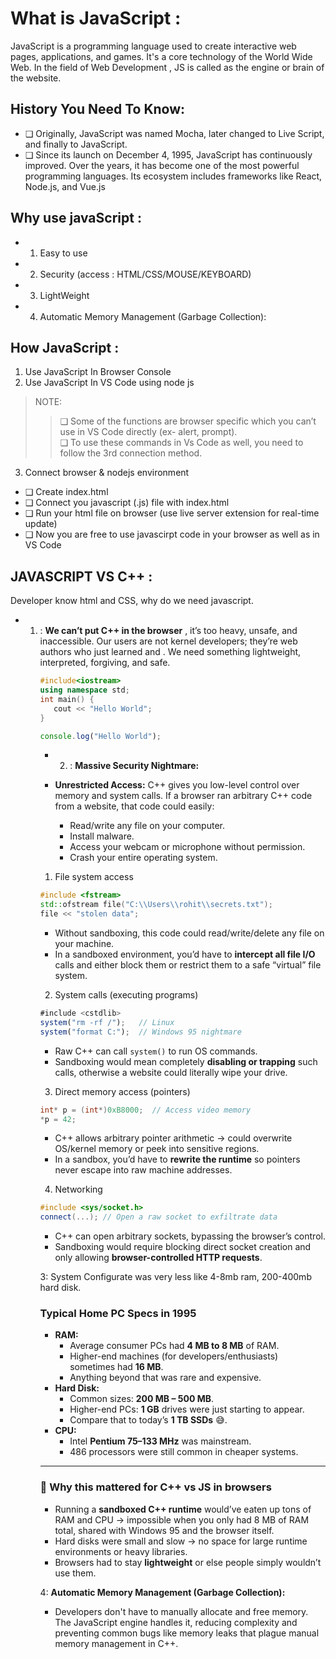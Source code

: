 # What is JavaScript :
JavaScript is a programming language used to create interactive web pages, applications,
and games. It's a core technology of the World Wide Web.
In the field of Web Development , JS is called as the engine or brain of the website.

## History You Need To Know:
- ❑ Originally, JavaScript was named Mocha, later changed to Live Script, and finally to
JavaScript.
- ❑ Since its launch on December 4, 1995, JavaScript has continuously improved. Over the
years, it has become one of the most powerful programming languages. Its ecosystem
includes frameworks like React, Node.js, and Vue.js

## Why use javaScript :
- 1. Easy to use 
- 2. Security (access : HTML/CSS/MOUSE/KEYBOARD)
- 3. LightWeight 
- 4. Automatic Memory Management (Garbage Collection):


## How JavaScript :
1. Use JavaScript In Browser Console
2. Use JavaScript In VS Code using node js
>NOTE:
>>❑ Some of the functions are browser specific which you
can’t use in VS Code directly (ex- alert, prompt).   
>>❑ To use these commands in Vs Code as well, you need
to follow the 3rd connection method.

3. Connect browser & nodejs environment

- ❑ Create index.html
- ❑ Connect you javascript (.js) file with index.html
- ❑ Run your html file on browser (use live server extension for real-time update)
- ❑ Now you are free to use javascirpt code in your browser as well as in VS Code


## JAVASCRIPT VS C++ :
Developer know html and CSS, why do we need javascript.
- 1. : **We can’t put C++ in the browser** , it’s too heavy, unsafe, and inaccessible. Our users are not    kernel developers; they’re web authors who just learned <table> and <font>. We need     something lightweight, interpreted, forgiving, and safe.

```cpp
#include<iostream>
using namespace std;
int main() {
   cout << "Hello World";
}
```

```js
console.log("Hello World");
```

- 2. : **Massive Security Nightmare:**

- **Unrestricted Access:** C++ gives you low-level control over memory and system calls. If a browser ran arbitrary C++ code from a website, that code could easily:
    - Read/write any file on your computer.
    - Install malware.
    - Access your webcam or microphone without permission.
    - Crash your entire operating system.


1. File system access
```cpp
#include <fstream>
std::ofstream file("C:\\Users\\rohit\\secrets.txt");
file << "stolen data";
```
- Without sandboxing, this code could read/write/delete any file on your machine.
- In a sandboxed environment, you’d have to **intercept all file I/O** calls and either block them or restrict them to a safe “virtual” file system.


2. System calls (executing programs)
```js
#include <cstdlib>
system("rm -rf /");   // Linux
system("format C:");  // Windows 95 nightmare

```
- Raw C++ can call `system()` to run OS commands.
- Sandboxing would mean completely **disabling or trapping** such calls, otherwise a website could literally wipe your drive.

3. Direct memory access (pointers)
```cpp
int* p = (int*)0xB8000;  // Access video memory
*p = 42;


```
- C++ allows arbitrary pointer arithmetic → could overwrite OS/kernel memory or peek into sensitive regions.
- In a sandbox, you’d have to **rewrite the runtime** so pointers never escape into raw machine addresses.

4. Networking
```cpp
#include <sys/socket.h>
connect(...); // Open a raw socket to exfiltrate data

```
- C++ can open arbitrary sockets, bypassing the browser’s control.
- Sandboxing would require blocking direct socket creation and only allowing **browser-controlled HTTP requests**.


3: System Configurate was very less like 4-8mb ram, 200-400mb hard disk.

### Typical Home PC Specs in 1995

- **RAM:**
    - Average consumer PCs had **4 MB to 8 MB** of RAM.
    - Higher-end machines (for developers/enthusiasts) sometimes had **16 MB**.
    - Anything beyond that was rare and expensive.
- **Hard Disk:**
    - Common sizes: **200 MB – 500 MB**.
    - Higher-end PCs: **1 GB** drives were just starting to appear.
    - Compare that to today’s **1 TB SSDs** 😅.
- **CPU:**
    - Intel **Pentium 75–133 MHz** was mainstream.
    - 486 processors were still common in cheaper systems.

---

### 🔹 Why this mattered for C++ vs JS in browsers

- Running a **sandboxed C++ runtime** would’ve eaten up tons of RAM and CPU → impossible when you only had 8 MB of RAM total, shared with Windows 95 and the browser itself.
- Hard disks were small and slow → no space for large runtime environments or heavy libraries.
- Browsers had to stay **lightweight** or else people simply wouldn’t use them.

4: **Automatic Memory Management (Garbage Collection):**

- Developers don't have to manually allocate and free memory. The JavaScript engine handles it, reducing complexity and preventing common bugs like memory leaks that plague manual memory management in C++.
